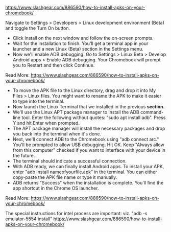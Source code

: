 https://www.slashgear.com/886590/how-to-install-apks-on-your-chromebook/

Navigate to Settings > Developers > Linux development environment (Beta) and toggle the Turn On button.
- Click Install on the next window and follow the on-screen prompts.
- Wait for the installation to finish. You'll get a terminal app in your launcher and a new Linux (Beta) section in the Settings menu.
- Now we'll enable ADB debugging. Go to Settings > Linux Beta > Develop Android apps > Enable ADB debugging. Your Chromebook will prompt you to Restart and then click Continue.

Read More: https://www.slashgear.com/886590/how-to-install-apks-on-your-chromebook/

- To move the APK file to the Linux directory, drag and drop it into My Files > Linux files. You might want to rename the APK to make it easier to type into the terminal.
- Now launch the Linux Terminal that we installed in the previous **section.**
- We'll use the Linux APT package manager to install the ADB command-line tool. Enter the following without quotes: "sudo apt install adb". Press Y and hit Enter when prompted.
- The APT package manager will install the necessary packages and drop you back into the terminal when it's done.
- Next, we'll connect ADB to the Chromebook using "adb connect arc." You'll be prompted to allow USB debugging. Hit OK. Keep "Always allow from this computer" checked if you want to interface with your device in the future.
- The terminal should indicate a successful connection.
- With ADB ready, we can finally install Android apps. To install your APK, enter "adb install nameofyourfile.apk" in the terminal. You can either copy-paste the APK file name or type it manually.
- ADB returns "Success" when the installation is complete. You'll find the app shortcut in the Chrome OS launcher.

Read More: https://www.slashgear.com/886590/how-to-install-apks-on-your-chromebook/ 

The special instructions for intel process are important: viz. "adb -s emulator-5554 install"  https://www.slashgear.com/886590/how-to-install-apks-on-your-chromebook/
